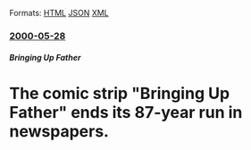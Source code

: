 
Formats: [HTML](/news/2000/05/28/the-comic-strip-bringing-up-father-ends-its-87-year-run-in-newspapers.html)  [JSON](/news/2000/05/28/the-comic-strip-bringing-up-father-ends-its-87-year-run-in-newspapers.json)  [XML](/news/2000/05/28/the-comic-strip-bringing-up-father-ends-its-87-year-run-in-newspapers.xml)  

### [2000-05-28](/news/2000/05/28/index.md)

##### Bringing Up Father
# The comic strip "Bringing Up Father" ends its 87-year run in newspapers.



